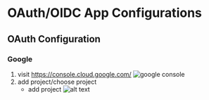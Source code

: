 # OAuth/OIDC App Configurations
## OAuth Configuration

### Google
1. visit https://console.cloud.google.com/
![google console](image.png)
2. add project/choose project
    - add project
    ![alt text](image-1.png)
